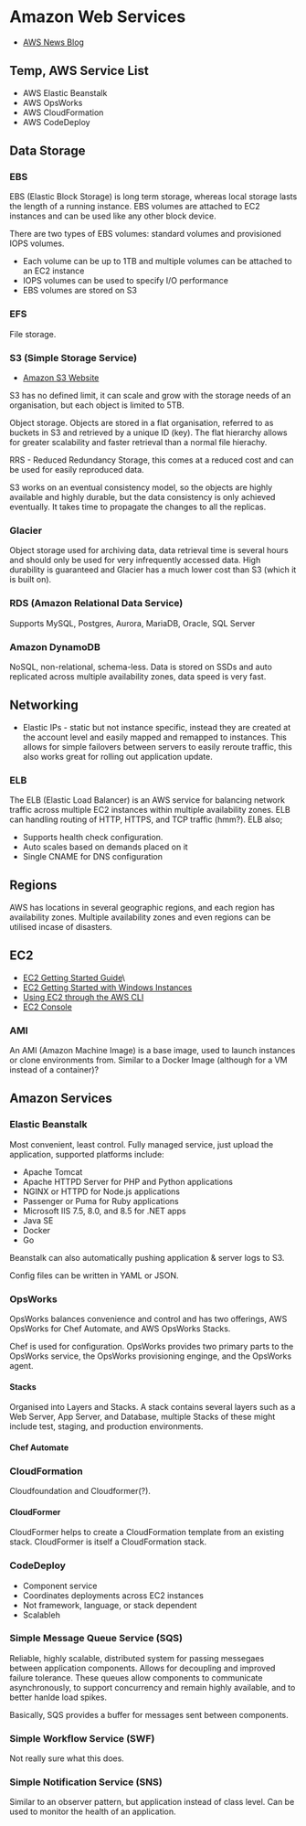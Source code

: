 # Amazon Web Services

* [AWS News Blog](https://aws.amazon.com/blogs/aws/)

## Temp, AWS Service List

* AWS Elastic Beanstalk
* AWS OpsWorks
* AWS CloudFormation
* AWS CodeDeploy

## Data Storage

### EBS

EBS (Elastic Block Storage) is long term storage, whereas local storage lasts the length of a running instance. EBS volumes are attached to EC2 instances and can be used like any other block device.

There are two types of EBS volumes: standard volumes and provisioned IOPS volumes.

* Each volume can be up to 1TB and multiple volumes can be attached to an EC2 instance
* IOPS volumes can be used to specify I/O performance
* EBS volumes are stored on S3

### EFS

File storage.

### S3 (Simple Storage Service)

* [Amazon S3 Website](https://aws.amazon.com/s3/)

S3 has no defined limit, it can scale and grow with the storage needs of an organisation, but each object is limited to 5TB.

Object storage. Objects are stored in a flat organisation, referred to as buckets in S3 and retrieved by a unique ID (key). The flat hierarchy allows for greater scalability and faster retrieval than a normal file hierachy.

RRS - Reduced Redundancy Storage, this comes at a reduced cost and can be used for easily reproduced data.

S3 works on an eventual consistency model, so the objects are highly available and highly durable, but the data consistency is only achieved eventually. It takes time to propagate the changes to all the replicas.

### Glacier

Object storage used for archiving data, data retrieval time is several hours and should only be used for very infrequently accessed data. High durability is guaranteed and Glacier has a much lower cost than S3 (which it is built on).

### RDS (Amazon Relational Data Service)

Supports MySQL, Postgres, Aurora, MariaDB, Oracle, SQL Server

### Amazon DynamoDB

NoSQL, non-relational, schema-less. Data is stored on SSDs and auto replicated across multiple availability zones, data speed is very fast.

## Networking

* Elastic IPs - static but not instance specific, instead they are created at the account level and easily mapped and remapped to instances. This allows for simple failovers between servers to easily reroute traffic, this also works great for rolling out  application update.

### ELB

The ELB (Elastic Load Balancer) is an AWS service for balancing network traffic across multiple EC2 instances within multiple availability zones. ELB can handling routing of HTTP, HTTPS, and TCP traffic (hmm?). ELB also;

* Supports health check configuration.
* Auto scales based on demands placed on it
* Single CNAME for DNS configuration

## Regions

AWS has locations in several geographic regions, and each region has availability zones. Multiple availability zones and even regions can be utilised incase of disasters.

## EC2

* [EC2 Getting Started Guide](https://docs.aws.amazon.com/console/ec2/EC2_GetStarted.html)\
* [EC2 Getting Started with Windows Instances](https://docs.aws.amazon.com/AWSEC2/latest/WindowsGuide/EC2_GetStarted.html)
* [Using EC2 through the AWS CLI](https://docs.aws.amazon.com/cli/latest/userguide/cli-using-ec2.html)
* [EC2 Console](http://console.aws.amazon.com/ec2)

### AMI

An AMI (Amazon Machine Image) is a base image, used to launch instances or clone environments from. Similar to a Docker Image (although for a VM instead of a container)?

## Amazon Services

### Elastic Beanstalk

Most convenient, least control. Fully managed service, just upload the application, supported platforms include:

* Apache Tomcat
* Apache HTTPD Server for PHP and Python applications
* NGINX or HTTPD for Node.js applications
* Passenger or Puma for Ruby applications
* Microsoft IIS 7.5, 8.0, and 8.5 for .NET apps
* Java SE
* Docker
* Go

Beanstalk can also automatically pushing application & server logs to S3.

Config files can be written in YAML or JSON.

### OpsWorks

OpsWorks balances convenience and control and has two offerings, AWS OpsWorks for Chef Automate, and AWS OpsWorks Stacks.

Chef is used for configuration. OpsWorks provides two primary parts to the OpsWorks service, the OpsWorks provisioning enginge, and the OpsWorks agent.

#### Stacks

Organised into Layers and Stacks. A stack contains several layers such as a Web Server, App Server, and Database, multiple Stacks of these might include test, staging, and production environments.

#### Chef Automate

### CloudFormation

Cloudfoundation and Cloudformer(?).

#### CloudFormer

CloudFormer helps to create a CloudFormation template from an existing stack. CloudFormer is itself a CloudFormation stack.

### CodeDeploy

* Component service
* Coordinates deployments across EC2 instances
* Not framework, language, or stack dependent
* Scalableh

### Simple Message Queue Service (SQS)

Reliable, highly scalable, distributed system for passing messegaes between application components.
Allows for decoupling and improved failure tolerance. These queues allow components to communicate asynchronously, to support concurrency and remain highly available, and to better hanlde load spikes.

Basically, SQS provides a buffer for messages sent between components.

### Simple Workflow Service (SWF)

Not really sure what this does.

### Simple Notification Service (SNS)

Similar to an observer pattern, but application instead of class level. Can be used to monitor the health of an application.
